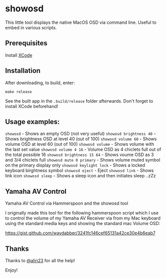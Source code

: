 # showosd

This little tool displays the native MacOS OSD via command line. Useful to embed in various scripts.

## Prerequisites

Install [XCode](https://developer.apple.com/xcode/)

## Installation

After downloading, to build, enter:

    make release

See the built app in the `.build/release` folder afterwards. Don't forget to install XCode beforehand!

## Usage examples:
            
`showosd` - Shows an empty OSD (not very useful)
`showosd brightness 40` - Shows brightness OSD at level 40 (out of 100)
`showosd volume 60` - Shows volume OSD at level 60 (out of 100)
`showosd volume` - Shows volume with the last set value
`showosd volume 4 16` - Volume OSD as 4 chiclets full out of the total possible 16
`showosd brightness 15 64` - Shows voume OSD as 3 and 3/4 chiclets full
`showosd mute 0 primary` - Shows volume muted symbol on the primary display only
`showosd keylight lock` - Shows a locked keyboard birghtness symbol
`showosd eject` - Eject
`showosd link` - Shows link icon
`showosd sleep` - Shows a sleep icon and then initiates sleep ..zZz

## Yamaha AV Control

Yamaha AV Control via Hammerspoon and the showosd tool

I originally made this tool for the following hammerspoon script which I use to control the volume of my Yamaha AV Receiver via from my Mac keyboard using the standard media keys and showing the standard mac Volume OSD:

https://gist.github.com/waydabber/3241fc146cef65131a42ce30e4b6eab7

## Thanks

Thanks to [@alin23](https://github.com/alin23) for all the help!

Enjoy!

